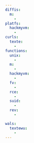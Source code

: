 ```yaml
---
diffis:
  m:
    -
platfs:
  hackmyvm:
    -
curls:
  texte:
    -
functions:
  unix:
    -
  m:
    -
  hackmyvm:
    -
  fv:
    -
  rce:
    -
  suid:
    -
  rev:
    -

wals:
  textewu:
    -
---
```


